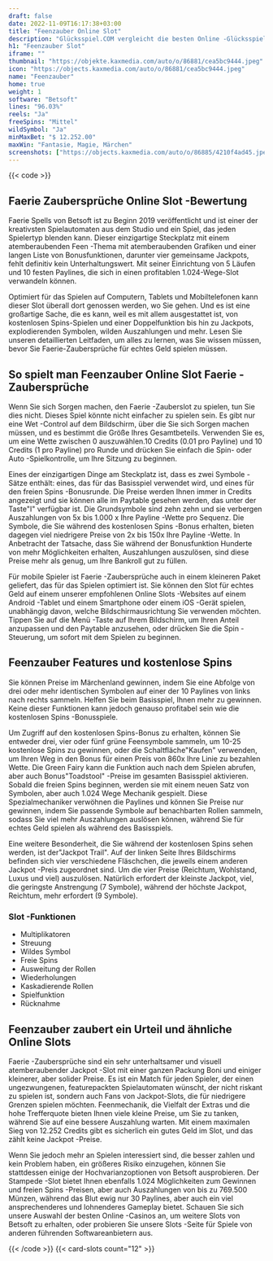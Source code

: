 ```yaml
---
draft: false
date: 2022-11-09T16:17:38+03:00
title: "Feenzauber Online Slot"
description: "Glücksspiel.COM vergleicht die besten Online -Glücksspiel -Sites und -spiele der Kanada.  Unabhängige Produktbewertungen und exklusive Anmeldeangebote. Jetzt spielen!"
h1: "Feenzauber Slot"
iframe: ""
thumbnail: "https://objekte.kaxmedia.com/auto/o/86881/cea5bc9444.jpeg"
icon: "https://objects.kaxmedia.com/auto/o/86881/cea5bc9444.jpeg"
name: "Feenzauber"
home: true
weight: 1
software: "Betsoft"
lines: "96.03%"
reels: "Ja"
freeSpins: "Mittel"
wildSymbol: "Ja"
minMaxBet: "$ 12.252.00"
maxWin: "Fantasie, Magie, Märchen"
screenshots: ["https://objects.kaxmedia.com/auto/o/86885/4210f4ad45.jpeg"]
---
```


{{< code >}}<h2>Faerie Zaubersprüche Online Slot -Bewertung</h2><p>Faerie Spells von Betsoft ist zu Beginn 2019 veröffentlicht und ist einer der kreativsten Spielautomaten aus dem Studio und ein Spiel, das jeden Spielertyp blenden kann. Dieser einzigartige Steckplatz mit einem atemberaubenden Feen -Thema mit atemberaubenden Grafiken und einer langen Liste von Bonusfunktionen, darunter vier gemeinsame Jackpots, fehlt definitiv kein Unterhaltungswert. Mit seiner Einrichtung von 5 Läufen und 10 festen Paylines, die sich in einen profitablen 1.024-Wege-Slot verwandeln können.</p><p>Optimiert für das Spielen auf Computern, Tablets und Mobiltelefonen kann dieser Slot überall dort genossen werden, wo Sie gehen. Und es ist eine großartige Sache, die es kann, weil es mit allem ausgestattet ist, von kostenlosen Spins-Spielen und einer Doppelfunktion bis hin zu Jackpots, explodierenden Symbolen, wilden Auszahlungen und mehr. Lesen Sie unseren detaillierten Leitfaden, um alles zu lernen, was Sie wissen müssen, bevor Sie Faerie-Zaubersprüche für echtes Geld spielen müssen.</p><h2>So spielt man Feenzauber Online Slot Faerie -Zaubersprüche</h2><p>Wenn Sie sich Sorgen machen, den Faerie -Zauberslot zu spielen, tun Sie dies nicht. Dieses Spiel könnte nicht einfacher zu spielen sein. Es gibt nur eine Wet -Control auf dem Bildschirm, über die Sie sich Sorgen machen müssen, und es bestimmt die Größe Ihres Gesamtbeteils. Verwenden Sie es, um eine Wette zwischen 0 auszuwählen.10 Credits (0.01 pro Payline) und 10 Credits (1 pro Payline) pro Runde und drücken Sie einfach die Spin- oder Auto -Spielkontrolle, um Ihre Sitzung zu beginnen.</p><p>Eines der einzigartigen Dinge am Steckplatz ist, dass es zwei Symbole -Sätze enthält: eines, das für das Basisspiel verwendet wird, und eines für den freien Spins -Bonusrunde. Die Preise werden Ihnen immer in Credits angezeigt und sie können alle im Paytable gesehen werden, das unter der Taste"I" verfügbar ist. Die Grundsymbole sind zehn zehn und sie verbergen Auszahlungen von 5x bis 1.000 x Ihre Payline -Wette pro Sequenz. Die Symbole, die Sie während des kostenlosen Spins -Bonus erhalten, bieten dagegen viel niedrigere Preise von 2x bis 150x Ihre Payline -Wette. In Anbetracht der Tatsache, dass Sie während der Bonusfunktion Hunderte von mehr Möglichkeiten erhalten, Auszahlungen auszulösen, sind diese Preise mehr als genug, um Ihre Bankroll gut zu füllen.</p><p>Für mobile Spieler ist Faerie -Zaubersprüche auch in einem kleineren Paket geliefert, das für das Spielen optimiert ist. Sie können den Slot für echtes Geld auf einem unserer empfohlenen Online Slots -Websites auf einem Android -Tablet und einem Smartphone oder einem iOS -Gerät spielen, unabhängig davon, welche Bildschirmausrichtung Sie verwenden möchten. Tippen Sie auf die Menü -Taste auf Ihrem Bildschirm, um Ihren Anteil anzupassen und den Paytable anzusehen, oder drücken Sie die Spin -Steuerung, um sofort mit dem Spielen zu beginnen.</p><h2>Feenzauber Features und kostenlose Spins</h2><p>Sie können Preise im Märchenland gewinnen, indem Sie eine Abfolge von drei oder mehr identischen Symbolen auf einer der 10 Paylines von links nach rechts sammeln. Helfen Sie beim Basisspiel, Ihnen mehr zu gewinnen. Keine dieser Funktionen kann jedoch genauso profitabel sein wie die kostenlosen Spins -Bonusspiele.</p><p>Um Zugriff auf den kostenlosen Spins-Bonus zu erhalten, können Sie entweder drei, vier oder fünf grüne Feensymbole sammeln, um 10-25 kostenlose Spins zu gewinnen, oder die Schaltfläche"Kaufen" verwenden, um Ihren Weg in den Bonus für einen Preis von 860x Ihre Linie zu bezahlen Wette. Die Green Fairy kann die Funktion auch nach dem Spielen abrufen, aber auch Bonus"Toadstool" -Preise im gesamten Basisspiel aktivieren. Sobald die freien Spins beginnen, werden sie mit einem neuen Satz von Symbolen, aber auch 1.024 Wege Mechanik gespielt. Diese Spezialmechaniker verwöhnen die Paylines und können Sie Preise nur gewinnen, indem Sie passende Symbole auf benachbarten Rollen sammeln, sodass Sie viel mehr Auszahlungen auslösen können, während Sie für echtes Geld spielen als während des Basisspiels.</p><p>Eine weitere Besonderheit, die Sie während der kostenlosen Spins sehen werden, ist der"Jackpot Trail". Auf der linken Seite Ihres Bildschirms befinden sich vier verschiedene Fläschchen, die jeweils einem anderen Jackpot -Preis zugeordnet sind. Um die vier Preise (Reichtum, Wohlstand, Luxus und viel) auszulösen. Natürlich erfordert der kleinste Jackpot, viel, die geringste Anstrengung (7 Symbole), während der höchste Jackpot, Reichtum, mehr erfordert (9 Symbole).</p><h3>
Slot -Funktionen</h3><ul>
<li></span>
Multiplikatoren</li>
<li></span>
Streuung</li>
<li></span>
Wildes Symbol</li>
<li></span>
Freie Spins</li>
<li></span>
Ausweitung der Rollen</li>
<li></span>
Wiederholungen</li>
<li></span>
Kaskadierende Rollen</li>
<li></span>
Spielfunktion</li>
<li></span>
Rücknahme</li></ul><h2>Feenzauber zaubert ein Urteil und ähnliche Online Slots</h2><p>Faerie -Zaubersprüche sind ein sehr unterhaltsamer und visuell atemberaubender Jackpot -Slot mit einer ganzen Packung Boni und einiger kleinerer, aber solider Preise. Es ist ein Match für jeden Spieler, der einen ungezwungenen, featurepackten Spielautomaten wünscht, der nicht riskant zu spielen ist, sondern auch Fans von Jackpot-Slots, die für niedrigere Grenzen spielen möchten. Feenmechanik, die Vielfalt der Extras und die hohe Trefferquote bieten Ihnen viele kleine Preise, um Sie zu tanken, während Sie auf eine bessere Auszahlung warten. Mit einem maximalen Sieg von 12.252 Credits gibt es sicherlich ein gutes Geld im Slot, und das zählt keine Jackpot -Preise.</p><p>Wenn Sie jedoch mehr an Spielen interessiert sind, die besser zahlen und kein Problem haben, ein größeres Risiko einzugehen, können Sie stattdessen einige der Hochvarianzoptionen von Betsoft ausprobieren. Der Stampede -Slot bietet Ihnen ebenfalls 1.024 Möglichkeiten zum Gewinnen und freien Spins -Preisen, aber auch Auszahlungen von bis zu 769.500 Münzen, während das Blut ewig nur 30 Paylines, aber auch ein viel ansprechenderes und lohnenderes Gameplay bietet. Schauen Sie sich unsere Auswahl der besten Online -Casinos an, um weitere Slots von Betsoft zu erhalten, oder probieren Sie unsere Slots -Seite für Spiele von anderen führenden Softwareanbietern aus.</p>{{< /code >}}
 {{< card-slots count="12" >}}